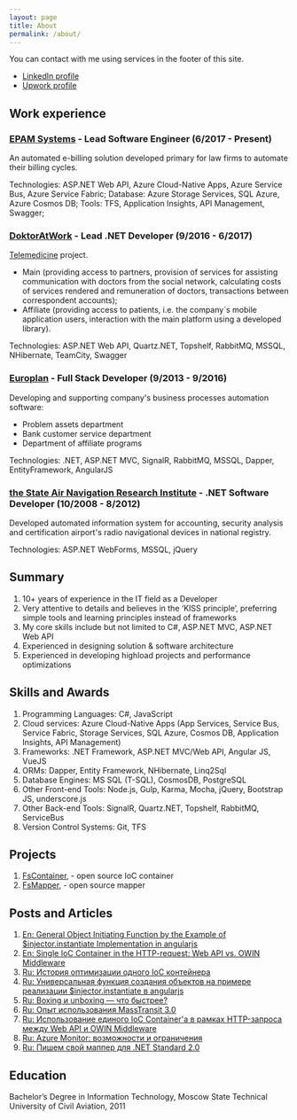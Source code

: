 ```yaml
---
layout: page
title: About
permalink: /about/
---
```


You can contact with me using services in the footer of this site.

- [LinkedIn profile](https://www.linkedin.com/in/maxim-zhukov-0648a8b5/)
- [Upwork profile](https://www.upwork.com/o/profiles/users/_~01d0b9aa6cc56b8f51/)

## Work experience

### [EPAM Systems](http://epam.com/) - Lead Software Engineer (6/2017 - Present)

An automated e-billing solution developed primary for law firms to automate their billing cycles.

Technologies: ASP.NET Web API, Azure Cloud-Native Apps, Azure Service Bus, Azure Service Fabric;
Database: Azure Storage Services, SQL Azure, Azure Cosmos DB;
Tools: TFS, Application Insights, API Management, Swagger;

### [DoktorAtWork](https://doktornarabote.ru/) - Lead .NET Developer (9/2016 - 6/2017)

[Telemedicine](http://telemedicine.doktornarabote.ru/) project.

- Main (providing access to partners, provision of services for assisting communication with doctors from the social network, calculating costs of services rendered and remuneration of doctors, transactions between correspondent accounts);
- Affiliate (providing access to patients, i.e. the company`s mobile application users, interaction with the main platform using a developed library).

Technologies: ASP.NET Web API, Quartz.NET, Topshelf, RabbitMQ, MSSQL, NHibernate, TeamCity, Swagger

### [Europlan](https://europlan.ru/) - Full Stack Developer (9/2013 - 9/2016)

Developing and supporting company's business processes automation software:
- Problem assets department
- Bank customer service department
- Department of affiliate programs

Technologies: .NET, ASP.NET MVC, SignalR, RabbitMQ, MSSQL, Dapper, EntityFramework, AngularJS

### [the State Air Navigation Research Institute](http://www.atminst.ru/) - .NET Software Developer (10/2008 - 8/2012)

Developed automated information system for accounting, security analysis and certification airport's radio navigational devices in national registry.

Technologies: ASP.NET WebForms, MSSQL, jQuery

## Summary 

1. 10+ years of experience in the IT field as a Developer
2. Very attentive to details and believes in the ‘KISS principle’, preferring simple tools and learning principles instead of frameworks
3. My core skills include but not limited to C#, ASP.NET MVC, ASP.NET Web API
4. Experienced in designing solution & software architecture
5. Experienced in developing highload projects and performance optimizations

## Skills and Awards

1. Programming Languages: C#, JavaScript
2. Cloud services: Azure Cloud-Native Apps (App Services, Service Bus, Service Fabric, Storage Services, SQL Azure, Cosmos DB, Application Insights, API Management)
3. Frameworks: .NET Framework, ASP.NET MVC/Web API, Angular JS, VueJS
4. ORMs: Dapper, Entity Framework, NHibernate, Linq2Sql
5. Database Engines: MS SQL (T-SQL), CosmosDB, PostgreSQL
6. Other Front-end Tools: Node.js, Gulp, Karma, Mocha, jQuery, Bootstrap JS, underscore.js
7. Other Back-end Tools: SignalR, Quartz.NET, Topshelf, RabbitMQ, ServiceBus
8. Version Control Systems: Git, TFS

## Projects

1. [FsContainer](https://github.com/FSou1/FsContainer), - open source IoC container
2. [FsMapper](https://github.com/FSou1/FsMapper), - open source mapper

## Posts and Articles

1. [En: General Object Initiating Function by the Example of $injector.instantiate Implementation in angularjs](https://www.codeproject.com/Articles/1190556/General-Object-Initiating-Function-by-the-Example)
2. [En: Single IoC Container in the HTTP-request: Web API vs. OWIN Middleware](http://codingsight.com/using-single-ioc-container-http-request-web-api-vs-owin-middleware/)
3. [Ru: История оптимизации одного IoC контейнера](https://habrahabr.ru/post/331584/)
4. [Ru: Универсальная функция создания объектов на примере реализации $injector.instantiate в angularjs](https://habrahabr.ru/post/330214/)
5. [Ru: Boxing и unboxing — что быстрее?](https://habrahabr.ru/post/328052/)
6. [Ru: Опыт использования MassTransit 3.0](https://habrahabr.ru/post/314080/)
7. [Ru: Использование единого IoC Container'a в рамках HTTP-запроса между Web API и OWIN Middleware](https://habrahabr.ru/post/311256/)
8. [Ru: Azure Monitor: возможности и ограничения](https://habrahabr.ru/post/336922/)
9. [Ru: Пишем свой маппер для .NET Standard 2.0](https://habrahabr.ru/post/341502/)

## Education

Bachelor’s Degree in Information Technology, Moscow State Technical University of Civil Aviation, 2011